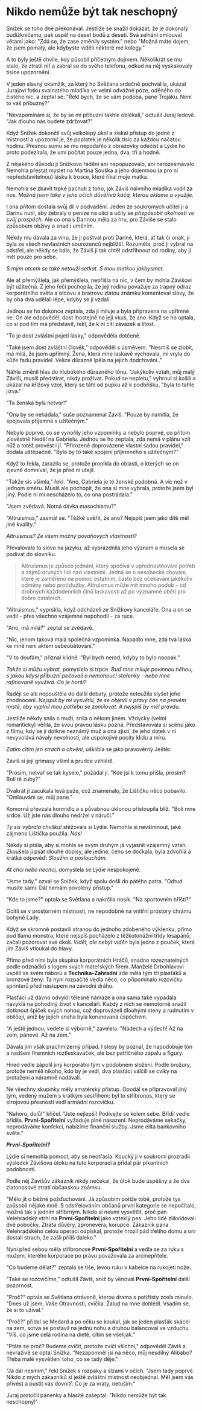 # Nikdo nemůže být tak neschopný

Snížek se toho dne překonával. Jestliže se snažil dokázat, že je dokonalý budižkničemu, pak uspěl na deset bodů z deseti. Svá selhání omlouval větami jako: "Zdá se, že zase změnily systém." nebo "Možná máte dojem, že jsem pomalý, ale kdybyste viděli některé mé kolegy."

A to byly ještě chvíle, kdy působil příčetným dojmem. Několikrát se mu stalo, že ztratil niť a zabral se do svého telefonu, odkud na něj vyskakovaly tisíce upozornění. 

V jeden slavný okamžik, za který ho Světlana srdečně pochválila, ukázal Jurajovi fotku svalnatého mladíka ve velmi odvážné póze, oděného do čistého nic, a zeptal se: "Řekl bych, že se vám podobá, pane Trojáku. Není to váš příbuzný?"

"Nevzpomínám si, že by se mí příbuzní takhle oblékali," odtušil Juraj ledově. "Jak dlouho nás budete zdržovat?"

Když Snížek dokončil svůj velkolepý úkol a získal přístup do jedné z místností a upozornil je, že poplatek je několik tisíc za každou načatou hodinu. Přesnou sumu se mu nepodařilo z obrazovky odečíst a Lýdie ho proto podezírala, že umí počítat pouze jedna, dva, tři a hodně.

Z nějakého důvodu ji Snížkovo řádění ani nepopuzovalo, ani nerozesmávalo. Nemohla přestat myslet na Martina Souška a jeho dojemnou (a pro ni nepředstavitelnou) lásku k trosce, které říkal moje matka.

Nemohla se zbavit trpké pachuti z toho, jak Záviš naivního mladíka vodil za nos. *Možná jsem také v jeho očích důvěřivá káča, kterou oklame a využije.*   

I ona přitom dostala svůj díl v podvádění. Jeden ze soukromých učitel ji a Darinu nutil, aby žebraly o peníze na ulici a učily se *přizpůsobit okolnosti ve svůj prospěch.* Ale co ona s Darinou měla za hru, pro Záviše se stalo způsobem obživy a snad i uměním.

Někdy mu dávala za vinu, že ji poštval proti Darině, která, ať tak či onak, jí byla ze všech nevlastních sourozenců nejbližší. Rozuměla, proč ji vybral na odstřel, ale někdy se bála, že Záviš ji tak chtěl odstřihnout od rodiny, aby ji měl pouze pro sebe.

*S mým otcem se také netouží setkat. S mou matkou jakbysmet.*

Ale ať přemýšlela, jak přemýšlela, nepřišla na nic, v čem by mohla Závišovi být užitečná. Z jeho řečí pochopila, že její rodinu považuje za trapný odraz korporátního světa a otcovu a bratrovu zlatou známku komentoval slovy, že by oba dva udělali lépe, kdyby se jí vzdali.

Jednou se ho dokonce zeptala, zda ji miluje a byla připravena na upřímné ne. On ale odpověděl, dost lhostejně na její vkus, že ano. Když se ho optala, co si pod tím má představit, řekl, že k ní cítí závazek a lítost.

"To je dost zvláštní pojetí lásky," odpověděla dotčeně.

"Také jsem dost zvláštní člověk," odpověděl s úsměvem. "Nesmíš se zlobit, má milá, že jsem upřímný. Žena, která mne laskavě vychovala, mi vryla do kůže řadu pravidel. Velice důrazně lpěla na jejich dodržování.."

Náhle změnil hlas do hlubokého důrazného tónu. "Jakýkoliv vztah, můj malý Záviši, musíš předstírat, nikdy prožívat. Pokud se nepletu," vyhrnul si košili a ukázal na křížový vzor, který se táhl od pupku až k podbřišku, "byla to tahle jizva."

"Ta ženská byla netvor!"

"Ona by se nehádala," suše poznamenal Záviš. "Pouze by namítla, že spojovala příjemné s užitečným."

Nebylo poprvé, co se vynořily jeho vzpomínky a nebylo poprvé, co přitom zlověstně hleděl na Gabrielu. Jednou se ho zeptala, zda nemá v plánu vzít nůž a totéž provést i jí. "Přirozeně doprovázené vlastní sadou pravidel," dodala uštěpačně. "Bylo by to také spojení příjemného s užitečným?"

Když to řekla, zarazila se, protože pronikla do oblastí, o kterých se on zjevně domníval, že je před ní utajil.

"Takže sis všimla," řekl. "Ano, Gabriela je té ženské podobná. A víc než v jednom směru. Musíš ale pochopit, že ona si mne vybrala, protože jsem byl jiný. Podle ní mi nescházelo to, co ona postrádala."

"Jsem zvědavá. Notná dávka masochismu?"

"Altruismus," zasmál se. "Těžké uvěřit, že ano? Nejspíš jsem jako dítě měl jiné kvality."

*Altruismus? Ze všem možný povahových vlastností?*

Převalovala to slovo na jazyku, až vyprázdnila jeho význam a musela se podívat do slovníku. 

> Altruismus je způsob jednání, který spočívá v upřednostňování potřeb a zájmů druhých lidí nad vlastními. 
> Jedná se o nesobecké chování, které je zaměřeno na pomoc ostatním, často bez očekávání jakékoliv odměny nebo protislužby. 
> Altruismus může mít mnoho podob - od drobných každodenních činů laskavosti až po významné oběti pro dobro ostatních.

"Altruismus," vyprskla, když odcházeli ze Snížkovy kanceláře. Ona a on se vedli - přes všechno vzájemné nepohodlí - za ruce.

"Ano, má milá?" zeptal se zvědavě.

"Nic, jenom taková malá společná vzpomínka. Napadlo mne, zda tvá láska ke mně není aktem sebeobětování."

"V to doufám," přiznal klidně. "Byl bych nerad, kdyby to bylo naopak."

*Takže si můžu vybrat,* pomyslela si trpce. *Buď mne miluje povinnou něhou, s jakou kdysi příbuzní pečovali o nemohoucí stařenky - nebo mne rafinovaně využívá. Co je horší?*  

Raději se ale nepouštěla do další debaty, protože netoužila slyšet jeho zhodnocení. *Nejspíš by mi vysvětlil, že se objevil v pravý čas na pravém místě, aby vyplnil mou potřebu se zamilovat. A nejspíš by měl pravdu.*

Jestliže někdy snila o muži, snila o někom jiném. Vždycky (velmi romanticky) věřila, že svou pravou lásku pozná. Představovala si scénu jako z filmu, kdy se jí dotkne neznámý muž a ona zjistí, že jeho dotek v ní nevyvolává návaly nevolnosti, ale uspokojivé pocity klidu a míru.

*Zatím cítím jen strach a chvění,* ušklíbla se jako pravověrný Ještěr.

Záviš si její grimasy všiml a prudce vzhlédl.

"Prosím, netvař se tak kysele," požádal ji. "Kde jsi k tomu přišla, prosím? Bolí tě zuby?"

Dvakrát ji zacukala levá paže, což znamenalo, že Lištičku něco pobavilo. "Omlouvám se, můj pane." 

Komorná převzala kormidlo a s půvabnou úklonou přistoupila blíž. "Bolí mne srdce. Už jste nás dlouho nedržel v náruči."

*Ty sis vybrala chvilku!* stěžovala si Lýdie. Nemohla si nevšimnout, jaké zájmeno Lištička použila. *Nás!* 

Někdy si přála, aby si mohla se svým druhým já vyjasnit vzájemný vztah. Zkoušela jí psát dlouhé dopisy, ale jediné, čeho se dočkala, byla zdvořilá a krátká odpověď: *Sloužím a poslouchám.*

*Ať chci nebo nechci,* domyslela se Lýdie nespokojeně.

"Jsme tady," ozval se Snížek, když spolu došli do pátého patra. "Odtud musíte sami. Dál nemám povolený přístup."

"Kde to jsme?" optala se Světlana a nakrčila nosík. "Na sportovním hřišti?"

Ocitli se v prostorném místnosti, ne nepodobné na vnitřní prostory chrámu bohyně Lady. 

Když se skromně postavili stranou do jednoho zdobeného výklenku, přímo pod tlamu monstra, které nejspíš pocházelo z těžkotonážní třídy lesapánů, začali pozorovat své okolí. *Vidět, ale nebýt viděn* byla jedna z pouček, které jim Záviš vtloukal do hlavy.

Přímo před nimi byla skupina korporátních Hráčů, snadno rozeznatelných podle odznáčků s logem svých mateřských firem. Manželé Drbohlavovi uspěli ve svém náboru a **Technika-Zahradní** zde měla tým tří plasťáků a bronzové ženy. Ta nyní rozpačitě vedla něco, co připomínalo rozcvičku sprinterů před nástupem na závodní dráhu.

Plasťáci už dávno odvykli tělesné námaze a ona sama také vypadala navyklá na pohodlný život v kanceláři. Každý z nich se nemotorně snažil dotknout špiček svých nohou, což doprovázeli dlouhými steny a rudnutím v obličeji, aniž by jejich snaha byla korunovaná úspěchem.

"A ještě jednou, vedete si výborně," zavelela. "Nádech a výdech! Až na zem, pánové. Až na zem."

Dávala jim však prachmizerný případ. I slepý by poznal, že napodobuje tón a nadšení firemních roztleskávaček, ale bez patřičného zápalu a figury. 

Hned vedle zápolil jiný korporátní tým v podobném složení. Podle brožury, protože neměli nikoho, kdo by je vedl, dva plasťáci válčili se cviky na protažení a náramně nadávali.

Ne všechny skupinky měly amatérský přístup. Opodál se připravoval jiný tým, vedený mužem s krátkým sestřihem; byl to stříbronos, který se strojovou přesností vedl armádní rozcvičku. 

"Nahoru, dolů!" křičel. "Jste nejlepší! Podívejte se kolem sebe. Břídil vedle břídila. **První-Spořitelní** vyžaduje plné nasazení. Neprodáváme sekačky, neprodáváme konfekci, nabízíme finanční služby. Jsme elita bankovního světa."

***První-Spořitelní?***

Lýdie si nemohla pomoct, aby se neotřásla. Koucký ji v soukromí prozradil výsledek Závišova útoku na tuto korporaci a přidal pár pikantních podobností. 

Podle něj Závišův zákazník nikdy nečekal, že útok bude úspěšný a že dva zlatonosové ztratí občanskou známku. 

"Mělo jít o běžné požďuchování. Já způsobím potíže tobě, protože tys způsobil nějaké mně. S odstřelováním občanů první kategorie se nepočítalo, možná tak s jedním stříbrným. Nikdo si neumí vysvětlit, proč pan Velehradský vtrhl na **První-Spořitelní** jako vzteklý pes. Jeho lidé zlikvidovali dvě pobočky. Ztráta důvěry, zpronevěra, korupce. Zákazník pana Velehradského celou operaci odpískal, protože hrozil pád třetího domu a oni dostali strach, že zašli příliš daleko."

Nyní před sebou měla stříbronose **První-Spořitelní** a vedla se za ruku s mužem, kterého korporace po právu považovala za arcinepřítele.

"Co budeme dělat?" zeptala se tiše, levou ruku v kabelce na rukojeti nože.

"Také se rozcvičíme," odtušil Záviš, aniž by věnoval **První-Spořitelní** další pozornost.

"Proč?" optala se Světlana otráveně, kterou drama s potížisty zcela minulo. "Dnes už jsem, Vaše Otravnosti, cvičila. Žalud na mne dohlédl. Vsadím se, že si to užíval."

"Proč?" přidal se Medard a po očku se koukal, jak se jeden plasťák skácel na zem, sotva se postavil na jednu nohu a druhou balancoval ve vzduchu. "Víš, co jsme celá rodina na dietě, cítím se všelijak."

"Ptáte se proč? Budeme cvičit, protože cvičí všichni," odpověděl Záviš a nevraživě se optal Snížka. "Nezapomněl jsi na něco, můj nesdílný Alibabo? Třeba malé vysvětlení toho, co se tady děje."

"Já dál nesmím," řekl Snížek s rozpaky a slzami v očích. "Jsem tady poprvé. Nikdo z mých zákazníků si ještě zvláštní místnost neobjednal. Měl jsem vás přivést a pustit vás dovnitř. Co je za vraty, netuším."

Juraj protočil panenky a hlasitě zašeptal: "Nikdo nemůže být tak neschopný!"
